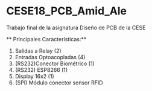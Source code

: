 # CESE18_PCB_Amid_Ale
Trabajo final de la asignatura Diseño de PCB de la CESE


** Principales Características:**

1. Salidas a Relay (2)
2. Entradas Optoacopladas (4)
3. (RS232)Conector Biométrico (1)
4. (RS232) ESP8266 (1)
5. Display 16x2 (1)
6. (SPI) Módulo conector sensor RFID

